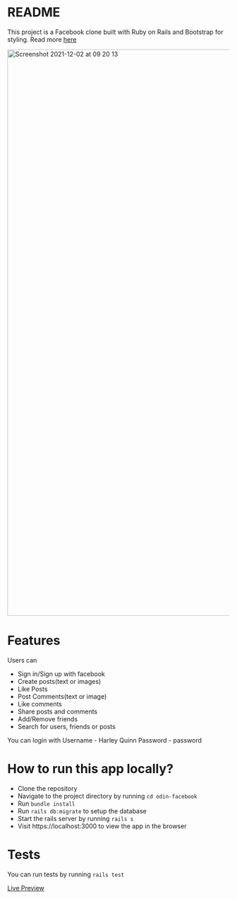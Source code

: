 # README

This project is a Facebook clone built with Ruby on Rails and Bootstrap for styling. Read more [here](https://www.theodinproject.com/courses/ruby-on-rails/lessons/final-project)

<img width="1280" alt="Screenshot 2021-12-02 at 09 20 13" src="https://user-images.githubusercontent.com/63427719/144384144-06b18d1a-6187-4933-9895-9f41c85ad76c.png">

# Features
 Users can
 - Sign in/Sign up with facebook
 - Create posts(text or images)
 - Like Posts
 - Post Comments(text or image)
 - Like comments
 - Share posts and comments
 - Add/Remove friends
 - Search for users, friends or posts

You can login with
Username - Harley Quinn
Password - password

# How to run this app locally?
- Clone the repository
- Navigate to the project directory by running `cd odin-facebook`
- Run `bundle install`
- Run `rails db:migrate` to setup the database
- Start the rails server by running `rails s`
- Visit https://localhost:3000 to view the app in the browser

# Tests
You can run tests by running `rails test`

[Live Preview](https://sheltered-lowlands-27506.herokuapp.com/)
